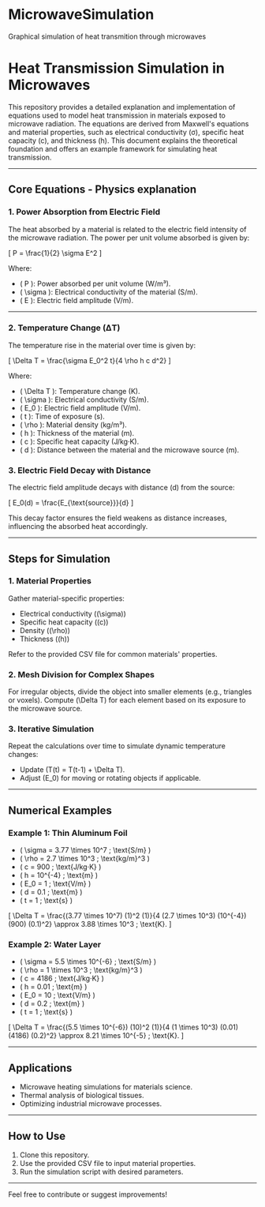 # MicrowaveSimulation
Graphical simulation of heat transmition through microwaves

# Heat Transmission Simulation in Microwaves

This repository provides a detailed explanation and implementation of equations used to model heat transmission in materials exposed to microwave radiation. The equations are derived from Maxwell's equations and material properties, such as electrical conductivity (σ), specific heat capacity (c), and thickness (h). This document explains the theoretical foundation and offers an example framework for simulating heat transmission.

---

## **Core Equations - Physics explanation**

### 1. **Power Absorption from Electric Field**
The heat absorbed by a material is related to the electric field intensity of the microwave radiation. The power per unit volume absorbed is given by:

\[
P = \frac{1}{2} \sigma E^2
\]

Where:
- \( P \): Power absorbed per unit volume (W/m³).
- \( \sigma \): Electrical conductivity of the material (S/m).
- \( E \): Electric field amplitude (V/m).

---

### 2. **Temperature Change (ΔT)**
The temperature rise in the material over time is given by:

\[
\Delta T = \frac{\sigma E_0^2 t}{4 \rho h c d^2}
\]

Where:
- \( \Delta T \): Temperature change (K).
- \( \sigma \): Electrical conductivity (S/m).
- \( E_0 \): Electric field amplitude (V/m).
- \( t \): Time of exposure (s).
- \( \rho \): Material density (kg/m³).
- \( h \): Thickness of the material (m).
- \( c \): Specific heat capacity (J/kg·K).
- \( d \): Distance between the material and the microwave source (m).

### 3. **Electric Field Decay with Distance**
The electric field amplitude decays with distance \(d\) from the source:

\[
E_0(d) = \frac{E_{\text{source}}}{d}
\]

This decay factor ensures the field weakens as distance increases, influencing the absorbed heat accordingly.

---

## **Steps for Simulation**

### 1. **Material Properties**
Gather material-specific properties:
- Electrical conductivity (\(\sigma\))
- Specific heat capacity (\(c\))
- Density (\(\rho\))
- Thickness (\(h\))

Refer to the provided CSV file for common materials' properties.

### 2. **Mesh Division for Complex Shapes**
For irregular objects, divide the object into smaller elements (e.g., triangles or voxels). Compute \(\Delta T\) for each element based on its exposure to the microwave source.

### 3. **Iterative Simulation**
Repeat the calculations over time to simulate dynamic temperature changes:
- Update \(T(t) = T(t-1) + \Delta T\).
- Adjust \(E_0\) for moving or rotating objects if applicable.

---

## **Numerical Examples**

### Example 1: Thin Aluminum Foil
- \( \sigma = 3.77 \times 10^7 \; \text{S/m} \)
- \( \rho = 2.7 \times 10^3 \; \text{kg/m}^3 \)
- \( c = 900 \; \text{J/kg·K} \)
- \( h = 10^{-4} \; \text{m} \)
- \( E_0 = 1 \; \text{V/m} \)
- \( d = 0.1 \; \text{m} \)
- \( t = 1 \; \text{s} \)

\[
\Delta T = \frac{(3.77 \times 10^7) (1)^2 (1)}{4 (2.7 \times 10^3) (10^{-4}) (900) (0.1)^2} \approx 3.88 \times 10^3 \; \text{K}.
\]

### Example 2: Water Layer
- \( \sigma = 5.5 \times 10^{-6} \; \text{S/m} \)
- \( \rho = 1 \times 10^3 \; \text{kg/m}^3 \)
- \( c = 4186 \; \text{J/kg·K} \)
- \( h = 0.01 \; \text{m} \)
- \( E_0 = 10 \; \text{V/m} \)
- \( d = 0.2 \; \text{m} \)
- \( t = 1 \; \text{s} \)

\[
\Delta T = \frac{(5.5 \times 10^{-6}) (10)^2 (1)}{4 (1 \times 10^3) (0.01) (4186) (0.2)^2} \approx 8.21 \times 10^{-5} \; \text{K}.
\]

---

## **Applications**

- Microwave heating simulations for materials science.
- Thermal analysis of biological tissues.
- Optimizing industrial microwave processes.

---

## **How to Use**

1. Clone this repository.
2. Use the provided CSV file to input material properties.
3. Run the simulation script with desired parameters.

---

Feel free to contribute or suggest improvements!
